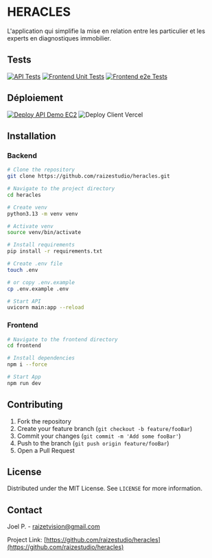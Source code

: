 # HERACLES

L'application qui simplifie la mise en relation entre les particulier et les experts en diagnostiques immobilier.

## Tests

[![API Tests](https://github.com/raizestudio/heracles/actions/workflows/api_tests.yml/badge.svg)](https://github.com/raizestudio/heracles/actions/workflows/api_tests.yml)
[![Frontend Unit Tests](https://github.com/raizestudio/heracles/actions/workflows/frontend_unit_tests.yml/badge.svg)](https://github.com/raizestudio/heracles/actions/workflows/frontend_unit_tests.yml)
[![Frontend e2e Tests](https://github.com/raizestudio/heracles/actions/workflows/frontend_e2e_tests.yml/badge.svg)](https://github.com/raizestudio/heracles/actions/workflows/frontend_e2e_tests.yml)

## Déploiement

[![Deploy API Demo EC2](https://github.com/raizestudio/heracles/actions/workflows/deploy.yml/badge.svg)](https://github.com/raizestudio/heracles/actions/workflows/deploy.yml)
![Deploy Client Vercel](https://deploy-badge.vercel.app/vercel/heracles-six)

## Installation

### Backend

```bash
# Clone the repository
git clone https://github.com/raizestudio/heracles.git

# Navigate to the project directory
cd heracles

# Create venv
python3.13 -m venv venv

# Activate venv
source venv/bin/activate

# Install requirements
pip install -r requirements.txt

# Create .env file
touch .env

# or copy .env.example
cp .env.example .env

# Start API
uvicorn main:app --reload
```

### Frontend

```bash
# Navigate to the frontend directory
cd frontend

# Install dependencies
npm i --force

# Start App
npm run dev
```

## Contributing

1. Fork the repository
2. Create your feature branch (`git checkout -b feature/fooBar`)
3. Commit your changes (`git commit -m 'Add some fooBar'`)
4. Push to the branch (`git push origin feature/fooBar`)
5. Open a Pull Request

## License

Distributed under the MIT License. See `LICENSE` for more information.

## Contact

Joel P. - [raizetvision@gmail.com](mailto:raizetvision@gmail.com)

Project Link: [https://github.com/raizestudio/heracles](https://github.com/raizestudio/heracles)
